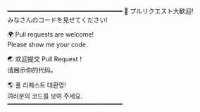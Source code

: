 ━━━━━━━━━━━━━━━━━━━━━━━━━━━━━━━
🚀  プルリクエスト大歓迎!  
   みなさんのコードを見せてください!  
   
🌍  Pull requests are welcome!  
   Please show me your code.  

🌏  欢迎提交 Pull Request！  
   请展示你的代码。  

🌎  풀 리퀘스트 대환영!  
   여러분의 코드를 보여 주세요.  
━━━━━━━━━━━━━━━━━━━━━━━━━━━━━━━
